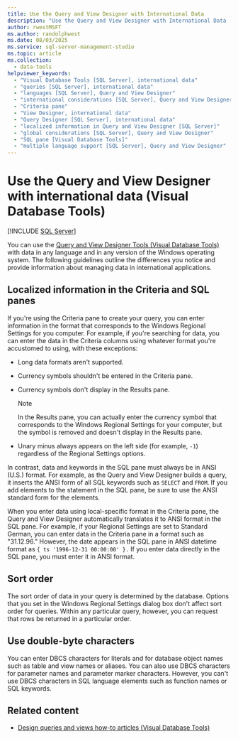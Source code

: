 ```yaml
---
title: Use the Query and View Designer with International Data
description: "Use the Query and View Designer with International Data (Visual Database Tools)"
author: rwestMSFT
ms.author: randolphwest
ms.date: 08/03/2025
ms.service: sql-server-management-studio
ms.topic: article
ms.collection:
  - data-tools
helpviewer_keywords:
  - "Visual Database Tools [SQL Server], international data"
  - "queries [SQL Server], international data"
  - "languages [SQL Server], Query and View Designer"
  - "international considerations [SQL Server], Query and View Designer"
  - "Criteria pane"
  - "View Designer, international data"
  - "Query Designer [SQL Server], international data"
  - "localized information in Query and View Designer [SQL Server]"
  - "global considerations [SQL Server], Query and View Designer"
  - "SQL pane [Visual Database Tools]"
  - "multiple language support [SQL Server], Query and View Designer"
---
```

# Use the Query and View Designer with international data (Visual Database Tools)

[!INCLUDE [SQL Server](../includes/applies-to-version/sqlserver.md)]

You can use the [Query and View Designer Tools (Visual Database Tools)](query-and-view-designer-tools-visual-database-tools.md) with data in any language and in any version of the Windows operating system. The following guidelines outline the differences you notice and provide information about managing data in international applications.

## Localized information in the Criteria and SQL panes

If you're using the Criteria pane to create your query, you can enter information in the format that corresponds to the Windows Regional Settings for you computer. For example, if you're searching for data, you can enter the data in the Criteria columns using whatever format you're accustomed to using, with these exceptions:

- Long data formats aren't supported.

- Currency symbols shouldn't be entered in the Criteria pane.

- Currency symbols don't display in the Results pane.

  > [!NOTE]  
  > In the Results pane, you can actually enter the currency symbol that corresponds to the Windows Regional Settings for your computer, but the symbol is removed and doesn't display in the Results pane.

- Unary minus always appears on the left side (for example, `-1`) regardless of the Regional Settings options.

In contrast, data and keywords in the SQL pane must always be in ANSI (U.S.) format. For example, as the Query and View Designer builds a query, it inserts the ANSI form of all SQL keywords such as `SELECT` and `FROM`. If you add elements to the statement in the SQL pane, be sure to use the ANSI standard form for the elements.

When you enter data using local-specific format in the Criteria pane, the Query and View Designer automatically translates it to ANSI format in the SQL pane. For example, if your Regional Settings are set to Standard German, you can enter data in the Criteria pane in a format such as "31.12.96." However, the date appears in the SQL pane in ANSI datetime format as `{ ts '1996-12-31 00:00:00' }.` If you enter data directly in the SQL pane, you must enter it in ANSI format.

## Sort order

The sort order of data in your query is determined by the database. Options that you set in the Windows Regional Settings dialog box don't affect sort order for queries. Within any particular query, however, you can request that rows be returned in a particular order.

## Use double-byte characters

You can enter DBCS characters for literals and for database object names such as table and view names or aliases. You can also use DBCS characters for parameter names and parameter marker characters. However, you can't use DBCS characters in SQL language elements such as function names or SQL keywords.

## Related content

- [Design queries and views how-to articles (Visual Database Tools)](design-queries-and-views-how-to-topics-visual-database-tools.md)
